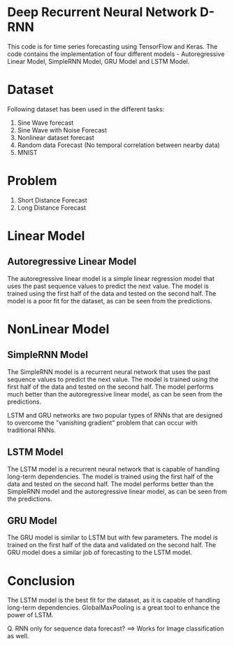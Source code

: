 # Deep Recurrent Neural Network D-RNN

This code is for time series forecasting using TensorFlow and Keras. 
The code contains the implementation of four different models - Autoregressive Linear Model, SimpleRNN Model, GRU Model and LSTM Model.

# Dataset
Following dataset has been used in the different tasks:
1. Sine Wave forecast
2. Sine Wave with Noise Forecast
3. Nonlinear dataset forecast
4. Random data Forecast (No temporal correlation between nearby data)
5. MNIST

# Problem
1. Short Distance Forecast
2. Long Distance Forecast

# Linear Model
## Autoregressive Linear Model
The autoregressive linear model is a simple linear regression model that uses the past sequence values to predict the next value. The model is trained using the first half of the data and tested on the second half. The model is a poor fit for the dataset, as can be seen from the predictions.

# NonLinear Model
## SimpleRNN Model
The SimpleRNN model is a recurrent neural network that uses the past sequence values to predict the next value. The model is trained using the first half of the data and tested on the second half. The model performs much better than the autoregressive linear model, as can be seen from the predictions.

LSTM and GRU networks are two popular types of RNNs that are designed to overcome the "vanishing gradient" problem that can occur with traditional RNNs.

## LSTM Model
The LSTM model is a recurrent neural network that is capable of handling long-term dependencies. The model is trained using the first half of the data and tested on the second half. The model performs better than the SimpleRNN model and the autoregressive linear model, as can be seen from the predictions.

## GRU Model
The GRU model is similar to LSTM but with few parameters. The model is trained on the first half of the data and validated on the second half. The GRU model does a similar job of forecasting to the LSTM model.

# Conclusion
The LSTM model is the best fit for the dataset, as it is capable of handling long-term dependencies.
GlobalMaxPooling is a great tool to enhance the power of LSTM.

Q. RNN only for sequence data forecast?
==> Works for Image classification as well.

